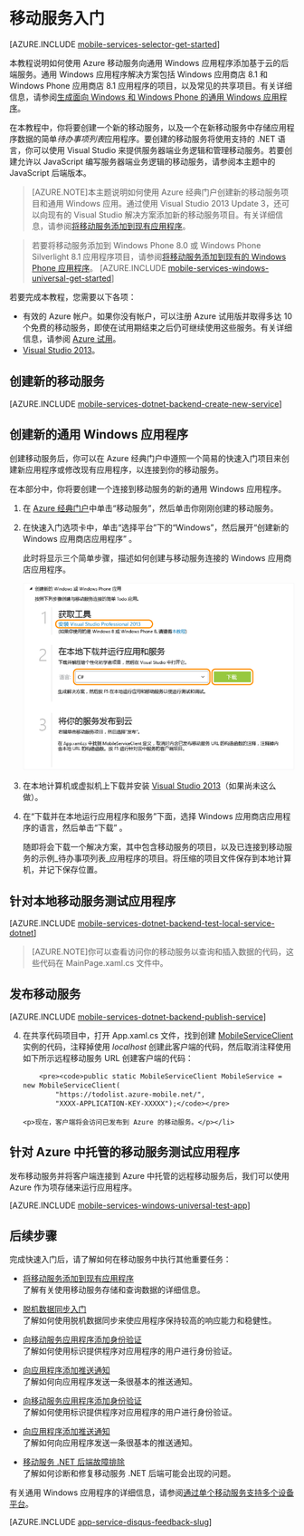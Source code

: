 <properties
	pageTitle="适用于 Windows 通用应用的移动服务入门 | Azure"
	description="遵照本教程开始使用 Azure 移动服务以 C# 语言进行通用 Windows 应用程序开发。"
	services="mobile-services"
	documentationCenter="windows"
	authors="ggailey777"
	manager="erikre"
	editor=""/>

<tags 
	ms.service="mobile-services" 
	ms.date="05/11/2016"
	wacn.date="06/13/2016"/>


# <a name="getting-started"> </a>移动服务入门

[AZURE.INCLUDE [mobile-services-selector-get-started](../includes/mobile-services-selector-get-started.md)]


本教程说明如何使用 Azure 移动服务向通用 Windows 应用程序添加基于云的后端服务。通用 Windows 应用程序解决方案包括 Windows 应用商店 8.1 和 Windows Phone 应用商店 8.1 应用程序的项目，以及常见的共享项目。有关详细信息，请参阅[生成面向 Windows 和 Windows Phone 的通用 Windows 应用程序](http://msdn.microsoft.com/library/windows/apps/xaml/dn609832.aspx)。

在本教程中，你将要创建一个新的移动服务，以及一个在新移动服务中存储应用程序数据的简单*待办事项列表*应用程序。要创建的移动服务将使用支持的 .NET 语言，你可以使用 Visual Studio 来提供服务器端业务逻辑和管理移动服务。若要创建允许以 JavaScript 编写服务器端业务逻辑的移动服务，请参阅本主题中的 JavaScript 后端版本。

>[AZURE.NOTE]本主题说明如何使用 Azure 经典门户创建新的移动服务项目和通用 Windows 应用。通过使用 Visual Studio 2013 Update 3，还可以向现有的 Visual Studio 解决方案添加新的移动服务项目。有关详细信息，请参阅[将移动服务添加到现有应用程序](/documentation/articles/mobile-services-dotnet-backend-windows-universal-dotnet-get-started-data)。

>若要将移动服务添加到 Windows Phone 8.0 或 Windows Phone Silverlight 8.1 应用程序项目，请参阅[将移动服务添加到现有的 Windows Phone 应用程序](/documentation/articles/mobile-services-windows-phone-get-started-data)。
[AZURE.INCLUDE [mobile-services-windows-universal-get-started](../includes/mobile-services-windows-universal-get-started.md)]

若要完成本教程，您需要以下各项：

* 有效的 Azure 帐户。如果你没有帐户，可以注册 Azure 试用版并取得多达 10 个免费的移动服务，即使在试用期结束之后仍可继续使用这些服务。有关详细信息，请参阅 [Azure 试用](/pricing/1rmb-trial/)。
* [Visual Studio 2013]。 

## 创建新的移动服务

[AZURE.INCLUDE [mobile-services-dotnet-backend-create-new-service](../includes/mobile-services-dotnet-backend-create-new-service.md)]

## 创建新的通用 Windows 应用程序

创建移动服务后，你可以在 Azure 经典门户中遵照一个简易的快速入门项目来创建新应用程序或修改现有应用程序，以连接到你的移动服务。

在本部分中，你将要创建一个连接到移动服务的新的通用 Windows 应用程序。

1. 在 [Azure 经典门户]中单击“移动服务”，然后单击你刚刚创建的移动服务。

2.  在快速入门选项卡中，单击“选择平台”下的“Windows”，然后展开“创建新的 Windows 应用商店应用程序” 。

   	此时将显示三个简单步骤，描述如何创建与移动服务连接的 Windows 应用商店应用程序。

  	![移动服务快速入门步骤](./media/mobile-services-dotnet-backend-windows-store-dotnet-get-started/mobile-quickstart-steps.png)

3. 在本地计算机或虚拟机上下载并安装 [Visual Studio 2013]（如果尚未这么做）。

4.  在“下载并在本地运行应用程序和服务”下面，选择 Windows 应用商店应用程序的语言，然后单击“下载” 。

  	随即将会下载一个解决方案，其中包含移动服务的项目，以及已连接到移动服务的示例_待办事项列表_应用程序的项目。将压缩的项目文件保存到本地计算机，并记下保存位置。

## 针对本地移动服务测试应用程序

[AZURE.INCLUDE [mobile-services-dotnet-backend-test-local-service-dotnet](../includes/mobile-services-dotnet-backend-test-local-service-dotnet.md)]

>[AZURE.NOTE]你可以查看访问你的移动服务以查询和插入数据的代码，这些代码在 MainPage.xaml.cs 文件中。

## 发布移动服务

[AZURE.INCLUDE [mobile-services-dotnet-backend-publish-service](../includes/mobile-services-dotnet-backend-publish-service.md)]

<ol start="4">
<li><p>在共享代码项目中，打开 App.xaml.cs 文件，找到创建 <a href="http://msdn.microsoft.com/zh-cn/library/Windowsazure/microsoft.windowsazure.mobileservices.mobileserviceclient.aspx" target="_blank">MobileServiceClient</a> 实例的代码，注释掉使用 <em>localhost</em> 创建此客户端的代码，然后取消注释使用如下所示远程移动服务 URL 创建客户端的代码：</p>

        <pre><code>public static MobileServiceClient MobileService = new MobileServiceClient(
            "https://todolist.azure-mobile.net/",
            "XXXX-APPLICATION-KEY-XXXXX");</code></pre>

	<p>现在，客户端将会访问已发布到 Azure 的移动服务。</p></li>
</ol>

## 针对 Azure 中托管的移动服务测试应用程序

发布移动服务并将客户端连接到 Azure 中托管的远程移动服务后，我们可以使用 Azure 作为项存储来运行应用程序。

[AZURE.INCLUDE [mobile-services-windows-universal-test-app](../includes/mobile-services-windows-universal-test-app.md)]


## 后续步骤

完成快速入门后，请了解如何在移动服务中执行其他重要任务：

* [将移动服务添加到现有应用程序][Get started with data]
  <br/>了解有关使用移动服务存储和查询数据的详细信息。

* [脱机数据同步入门]
  <br/>了解如何使用脱机数据同步来使应用程序保持较高的响应能力和稳健性。

* [向移动服务应用程序添加身份验证][Get started with authentication]
  <br/>了解如何使用标识提供程序对应用程序的用户进行身份验证。

* [向应用程序添加推送通知][Get started with push notifications]
  <br/>了解如何向应用程序发送一条很基本的推送通知。

* [向移动服务应用程序添加身份验证][Get started with authentication]
<br/>了解如何使用标识提供程序对应用程序的用户进行身份验证。

* [向应用程序添加推送通知][Get started with push notifications]
<br/>了解如何向应用程序发送一条很基本的推送通知。

* [移动服务 .NET 后端故障排除]
<br/>了解如何诊断和修复移动服务 .NET 后端可能会出现的问题。

有关通用 Windows 应用程序的详细信息，请参阅[通过单个移动服务支持多个设备平台](/documentation/articles/mobile-services-how-to-use-multiple-clients-single-service/#shared-vs)。

[AZURE.INCLUDE [app-service-disqus-feedback-slug](../includes/app-service-disqus-feedback-slug.md)]

<!-- Anchors. -->

<!-- Images. -->



<!-- URLs. -->
[Visual Studio 2013]: https://go.microsoft.com/fwLink/p/?LinkID=257546
[Get started with data]: /documentation/articles/mobile-services-dotnet-backend-windows-universal-dotnet-get-started-data
[脱机数据同步入门]: /documentation/articles/mobile-services-windows-store-dotnet-get-started-offline-data
[Get started with authentication]: /documentation/articles/mobile-services-dotnet-backend-windows-universal-dotnet-get-started-users
[Get started with push notifications]: /documentation/articles/mobile-services-dotnet-backend-windows-universal-dotnet-get-started-push
[Visual Studio Professional 2013]: https://go.microsoft.com/fwLink/p/?LinkID=257546
[Mobile Services SDK]: http://go.microsoft.com/fwlink/?LinkId=257545
[JavaScript and HTML]: documentation/articles/mobile-services-win8-javascript/
[Azure 经典门户]: https://manage.windowsazure.cn/
[移动服务 .NET 后端故障排除]: /documentation/articles/mobile-services-dotnet-backend-how-to-troubleshoot

<!---HONumber=Mooncake_0118_2016-->